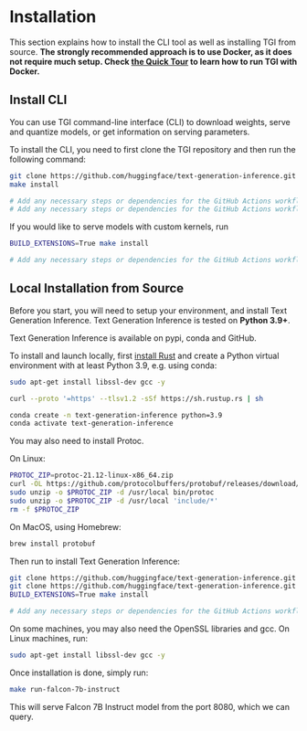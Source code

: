 # Installation

This section explains how to install the CLI tool as well as installing TGI from source. **The strongly recommended approach is to use Docker, as it does not require much setup. Check [the Quick Tour](./quicktour) to learn how to run TGI with Docker.**

## Install CLI

You can use TGI command-line interface (CLI) to download weights, serve and quantize models, or get information on serving parameters. 

To install the CLI, you need to first clone the TGI repository and then run the following command:

```bash
git clone https://github.com/huggingface/text-generation-inference.git && cd text-generation-inference
make install

# Add any necessary steps or dependencies for the GitHub Actions workflow here.
# Add any necessary steps or dependencies for the GitHub Actions workflow here.
```

If you would like to serve models with custom kernels, run

```bash
BUILD_EXTENSIONS=True make install

# Add any necessary steps or dependencies for the GitHub Actions workflow here.
```

## Local Installation from Source

Before you start, you will need to setup your environment, and install Text Generation Inference. Text Generation Inference is tested on **Python 3.9+**.

Text Generation Inference is available on pypi, conda and GitHub. 

To install and launch locally, first [install Rust](https://rustup.rs/) and create a Python virtual environment with at least
Python 3.9, e.g. using conda:

```bash
sudo apt-get install libssl-dev gcc -y
```

```bash
curl --proto '=https' --tlsv1.2 -sSf https://sh.rustup.rs | sh

conda create -n text-generation-inference python=3.9
conda activate text-generation-inference
```

You may also need to install Protoc.

On Linux:

```bash
PROTOC_ZIP=protoc-21.12-linux-x86_64.zip
curl -OL https://github.com/protocolbuffers/protobuf/releases/download/v21.12/$PROTOC_ZIP
sudo unzip -o $PROTOC_ZIP -d /usr/local bin/protoc
sudo unzip -o $PROTOC_ZIP -d /usr/local 'include/*'
rm -f $PROTOC_ZIP
```

On MacOS, using Homebrew:

```bash
brew install protobuf
```

Then run to install Text Generation Inference:

```bash
git clone https://github.com/huggingface/text-generation-inference.git && cd text-generation-inference
git clone https://github.com/huggingface/text-generation-inference.git && cd text-generation-inference
BUILD_EXTENSIONS=True make install

# Add any necessary steps or dependencies for the GitHub Actions workflow here.
```

<Tip warning={true}>

On some machines, you may also need the OpenSSL libraries and gcc. On Linux machines, run:

```bash
sudo apt-get install libssl-dev gcc -y
```

</Tip>

Once installation is done, simply run:

```bash
make run-falcon-7b-instruct
```

This will serve Falcon 7B Instruct model from the port 8080, which we can query.
